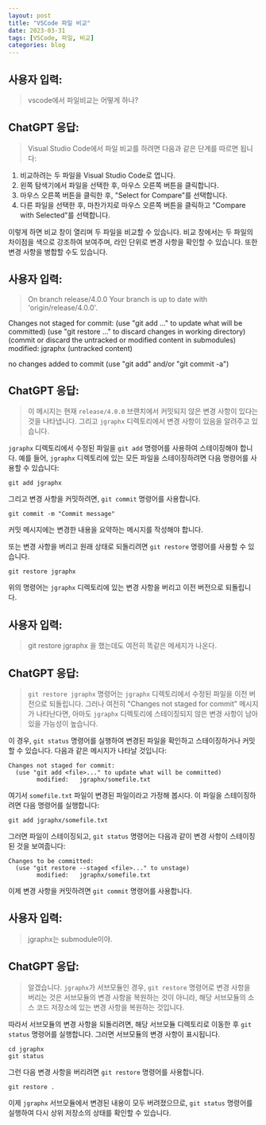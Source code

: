```yaml
---
layout: post
title: "VSCode 파일 비교"
date: 2023-03-31
tags: [VSCode, 파일, 비교]
categories: blog
---
```


## 사용자 입력:
> vscode에서 파일비교는 어떻게 하나?

## ChatGPT 응답:
> Visual Studio Code에서 파일 비교를 하려면 다음과 같은 단계를 따르면 됩니다:

1. 비교하려는 두 파일을 Visual Studio Code로 엽니다.
2. 왼쪽 탐색기에서 파일을 선택한 후, 마우스 오른쪽 버튼을 클릭합니다.
3. 마우스 오른쪽 버튼을 클릭한 후, "Select for Compare"를 선택합니다.
4. 다른 파일을 선택한 후, 마찬가지로 마우스 오른쪽 버튼을 클릭하고 "Compare with Selected"를 선택합니다.

이렇게 하면 비교 창이 열리며 두 파일을 비교할 수 있습니다. 비교 창에서는 두 파일의 차이점을 색으로 강조하여 보여주며, 라인 단위로 변경 사항을 확인할 수 있습니다. 또한 변경 사항을 병합할 수도 있습니다.

## 사용자 입력:
> On branch release/4.0.0
Your branch is up to date with 'origin/release/4.0.0'.

Changes not staged for commit:
  (use "git add <file>..." to update what will be committed)
  (use "git restore <file>..." to discard changes in working directory)
  (commit or discard the untracked or modified content in submodules)
        modified:   jgraphx (untracked content)

no changes added to commit (use "git add" and/or "git commit -a")

## ChatGPT 응답:
> 이 메시지는 현재 `release/4.0.0` 브랜치에서 커밋되지 않은 변경 사항이 있다는 것을 나타냅니다. 그리고 `jgraphx` 디렉토리에서 변경 사항이 있음을 알려주고 있습니다. 

`jgraphx` 디렉토리에서 수정된 파일을 `git add` 명령어를 사용하여 스테이징해야 합니다. 예를 들어, `jgraphx` 디렉토리에 있는 모든 파일을 스테이징하려면 다음 명령어를 사용할 수 있습니다: 

```
git add jgraphx
```

그리고 변경 사항을 커밋하려면, `git commit` 명령어를 사용합니다. 

```
git commit -m "Commit message"
```

커밋 메시지에는 변경한 내용을 요약하는 메시지를 작성해야 합니다. 

또는 변경 사항을 버리고 원래 상태로 되돌리려면 `git restore` 명령어를 사용할 수 있습니다. 

```
git restore jgraphx
```

위의 명령어는 `jgraphx` 디렉토리에 있는 변경 사항을 버리고 이전 버전으로 되돌립니다.

## 사용자 입력:
> git restore jgraphx 을 했는데도  여전히 똑같은 메세지가 나온다.

## ChatGPT 응답:
> `git restore jgraphx` 명령어는 `jgraphx` 디렉토리에서 수정된 파일을 이전 버전으로 되돌립니다. 그러나 여전히 "Changes not staged for commit" 메시지가 나타난다면, 아마도 `jgraphx` 디렉토리에 스테이징되지 않은 변경 사항이 남아있을 가능성이 높습니다.

이 경우, `git status` 명령어를 실행하여 변경된 파일을 확인하고 스테이징하거나 커밋할 수 있습니다. 다음과 같은 메시지가 나타날 것입니다:

```
Changes not staged for commit:
  (use "git add <file>..." to update what will be committed)
        modified:   jgraphx/somefile.txt
```

여기서 `somefile.txt` 파일이 변경된 파일이라고 가정해 봅시다. 이 파일을 스테이징하려면 다음 명령어를 실행합니다:

```
git add jgraphx/somefile.txt
```

그러면 파일이 스테이징되고, `git status` 명령어는 다음과 같이 변경 사항이 스테이징된 것을 보여줍니다:

```
Changes to be committed:
  (use "git restore --staged <file>..." to unstage)
        modified:   jgraphx/somefile.txt
```

이제 변경 사항을 커밋하려면 `git commit` 명령어를 사용합니다.

## 사용자 입력:
> jgraphx는 submodule이야.

## ChatGPT 응답:
> 알겠습니다. `jgraphx`가 서브모듈인 경우, `git restore` 명령어로 변경 사항을 버리는 것은 서브모듈의 변경 사항을 복원하는 것이 아니라, 해당 서브모듈의 소스 코드 저장소에 있는 변경 사항을 복원하는 것입니다. 

따라서 서브모듈의 변경 사항을 되돌리려면, 해당 서브모듈 디렉토리로 이동한 후 `git status` 명령어를 실행합니다. 그러면 서브모듈의 변경 사항이 표시됩니다. 

```
cd jgraphx
git status
```

그런 다음 변경 사항을 버리려면 `git restore` 명령어를 사용합니다.

```
git restore .
```

이제 `jgraphx` 서브모듈에서 변경된 내용이 모두 버려졌으므로, `git status` 명령어를 실행하여 다시 상위 저장소의 상태를 확인할 수 있습니다.

